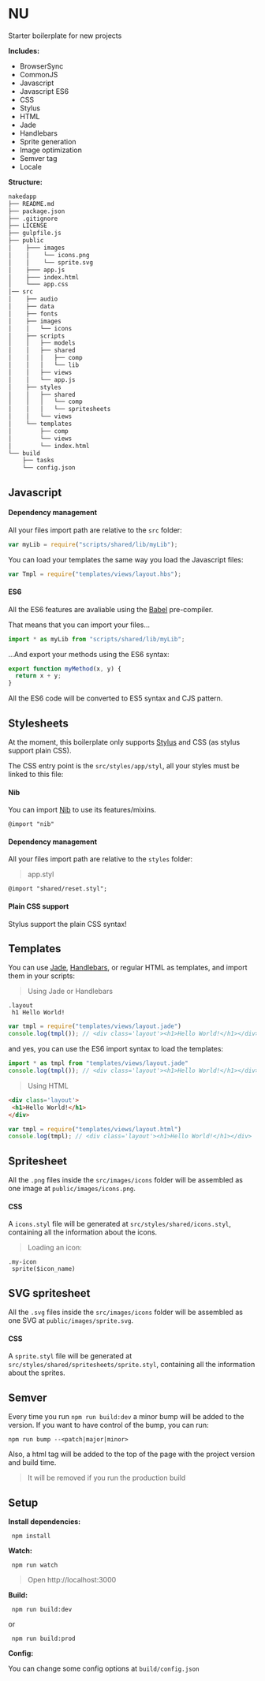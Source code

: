 NU
==

Starter boilerplate for new projects

__Includes:__
  * BrowserSync
  * CommonJS
  * Javascript
  * Javascript ES6
  * CSS
  * Stylus
  * HTML
  * Jade
  * Handlebars
  * Sprite generation
  * Image optimization
  * Semver tag
  * Locale

__Structure:__

````bash
nakedapp
├── README.md
├── package.json
├── .gitignore
├── LICENSE
├── gulpfile.js
├── public
│    ├─── images
│    │    └── icons.png
│    │    └── sprite.svg
│    ├─── app.js
│    ├─── index.html
│    └─── app.css
│── src
│    ├── audio
│    ├── data
│    ├── fonts
│    ├── images
│    │   └── icons
│    ├── scripts
│    │   ├── models
│    │   ├── shared
│    │   │   ├── comp
│    │   │   └── lib
│    │   ├── views
│    │   └── app.js
│    ├── styles
│    │   ├── shared
│    │   │   └── comp
│    │   │   └── spritesheets
│    │   └── views
│    └── templates
│        ├── comp
│        └── views
│        └── index.html
└── build
    ├── tasks
    └── config.json
````

## Javascript

#### Dependency management

All your files import path are relative to the `src` folder:
``` javascript
var myLib = require("scripts/shared/lib/myLib");
```

You can load your templates the same way you load the Javascript files:
``` javascript
var Tmpl = require("templates/views/layout.hbs");
```

#### ES6

All the ES6 features are avaliable using the [Babel](https://babeljs.io/) pre-compiler.

That means that you can import your files...
``` javascript
import * as myLib from "scripts/shared/lib/myLib";
```

...And export your methods using the ES6 syntax:
``` javascript
export function myMethod(x, y) {
  return x + y;
}
```

All the ES6 code will be converted to ES5 syntax and CJS pattern.

## Stylesheets

At the moment, this boilerplate only supports [Stylus](http://learnboost.github.io/stylus/) and CSS (as stylus support plain CSS).

The CSS entry point is the `src/styles/app/styl`, all your styles must be linked to this file:

#### Nib
You can import [Nib](http://nibstyl.us/) to use its features/mixins.

``` stylus
@import "nib"
```

#### Dependency management
All your files import path are relative to the `styles` folder:
> app.styl

``` stylus
@import "shared/reset.styl";
```
#### Plain CSS support
Stylus support the plain CSS syntax!

## Templates
You can use [Jade](http://jade-lang.com/), [Handlebars](http://handlebarsjs.com/), or regular HTML as templates, and import them in your scripts:

> Using Jade or Handlebars

``` jade
.layout
 h1 Hello World!
```

``` javascript
var tmpl = require("templates/views/layout.jade")
console.log(tmpl()); // <div class='layout'><h1>Hello World!</h1></div>
```

and yes, you can use the ES6 import syntax to load the templates:
``` javascript
import * as tmpl from "templates/views/layout.jade"
console.log(tmpl()); // <div class='layout'><h1>Hello World!</h1></div>
```

> Using HTML

``` html
<div class='layout'>
 <h1>Hello World!</h1>
</div>
```

``` javascript
var tmpl = require("templates/views/layout.html")
console.log(tmpl); // <div class='layout'><h1>Hello World!</h1></div>
```

## Spritesheet
All the `.png` files inside the `src/images/icons` folder will be assembled as one image at `public/images/icons.png`.

#### CSS
A `icons.styl` file will be generated at `src/styles/shared/icons.styl`, containing all the information about the icons.

> Loading an icon:

``` stylus
.my-icon
 sprite($icon_name)
```

## SVG spritesheet
All the `.svg` files inside the `src/images/icons` folder will be assembled as one SVG at `public/images/sprite.svg`.

#### CSS
A `sprite.styl` file will be generated at `src/styles/shared/spritesheets/sprite.styl`, containing all the information about the sprites.

## Semver
Every time you run `npm run build:dev` a minor bump will be added to the version. If you want to have control of the bump, you can run:

`npm run bump --<patch|major|minor>`

Also, a html tag will be added to the top of the page with the project version and build time.
> It will be removed if you run the production build

## Setup

__Install dependencies:__

` npm install`

__Watch:__

` npm run watch`
  
  > Open http://localhost:3000

__Build:__

` npm run build:dev`

or 

` npm run build:prod`

__Config:__

You can change some config options at `build/config.json`
